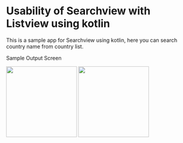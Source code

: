 # Usability of Searchview with Listview using kotlin

This is a sample app for Searchview using kotlin, here you can search country name from country list.

Sample Output Screen
<p float="left">
  <img src="https://github.com/subhamoy-git/SearchView-Kotlin
/blob/master/screen1.png" width="190" />
  <img src="https://github.com/subhamoy-git/SearchView-Kotlin
/blob/master/screen2.png" width="190" />
</p>
